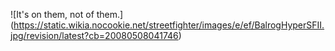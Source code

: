![It's on them, not of them.] (https://static.wikia.nocookie.net/streetfighter/images/e/ef/BalrogHyperSFII.jpg/revision/latest?cb=20080508041746)

